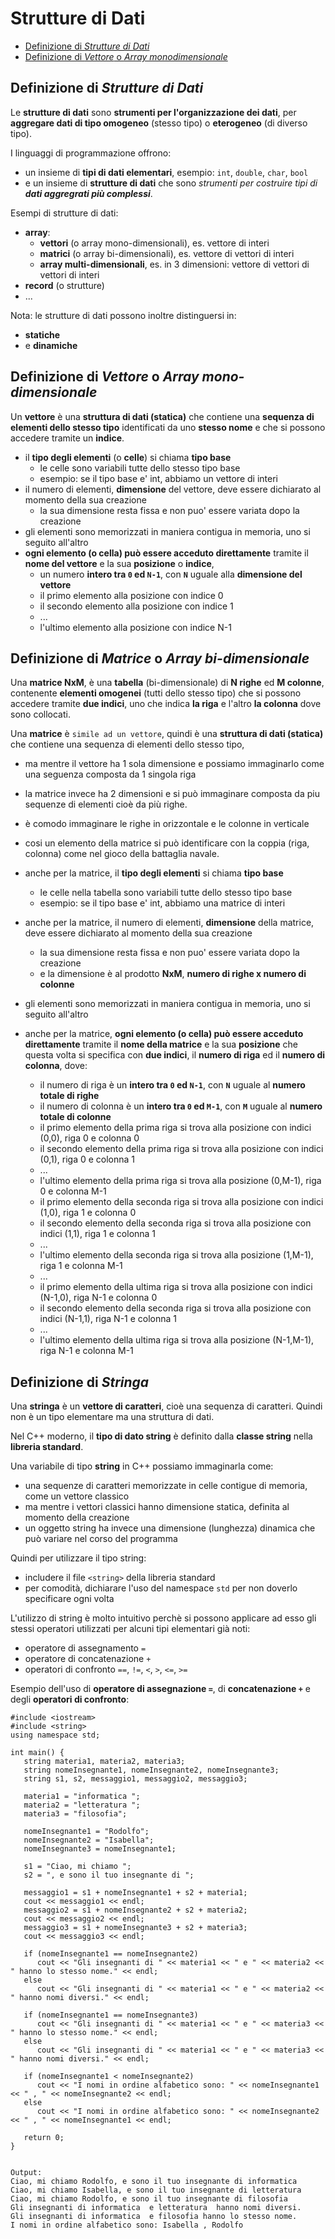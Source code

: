 # Strutture di Dati

* [Definizione di _Strutture di Dati_](00100-strutture-di-dati.md#definizione-di-strutture-di-dati)
* [Definizione di _Vettore_ o _Array monodimensionale_](00100-strutture-di-dati.md#definizione-di-vettore-o-array-monodimensionale)

## Definizione di _Strutture di Dati_
Le **strutture di dati** sono **strumenti per l'organizzazione dei dati**, per **aggregare dati di tipo omogeneo** (stesso tipo) o **eterogeneo** (di diverso tipo). 

I linguaggi di programmazione offrono:
* un insieme di **tipi di dati elementari**, esempio: `int`, `double`, `char`, `bool`  
* e un insieme di **strutture di dati** che sono *strumenti per costruire tipi di **dati aggregrati più complessi***. 

Esempi di strutture di dati: 
* **array**:
  * **vettori** (o array mono-dimensionali), es. vettore di interi
  * **matrici** (o array bi-dimensionali), es. vettore di vettori di interi
  * **array multi-dimensionali**, es. in 3 dimensioni: vettore di vettori di vettori di interi
* **record** (o strutture)
* ...

Nota: le strutture di dati possono inoltre distinguersi in:
* **statiche**
* e **dinamiche**

## Definizione di _Vettore_ o _Array mono-dimensionale_
Un **vettore** è una **struttura di dati (statica)** che contiene una **sequenza di elementi dello stesso tipo** identificati da uno **stesso nome** e che si possono accedere tramite un **indice**.

* il **tipo degli elementi** (o **celle**) si chiama **tipo base** 
  * le celle sono variabili tutte dello stesso tipo base
  * esempio: se il tipo base e' int, abbiamo un vettore di interi
* il numero di elementi, **dimensione** del vettore, deve essere dichiarato al momento della sua creazione
  * la sua dimensione resta fissa e non puo' essere variata dopo la creazione 
* gli elementi sono memorizzati in maniera contigua in memoria, uno si seguito all'altro
* **ogni elemento (o cella) può essere acceduto direttamente** tramite il **nome del vettore** e la sua **posizione** o **indice**,
  * un numero **intero tra `0` ed `N-1`**, con **`N`** uguale alla **dimensione del vettore**
  * il primo elemento alla posizione con indice 0
  * il secondo elemento alla posizione con indice 1
  * ...
  * l'ultimo elemento alla posizione con indice N-1


## Definizione di _Matrice_ o _Array bi-dimensionale_

Una **matrice NxM**, è una **tabella** (bi-dimensionale) di **N righe** ed **M colonne**, contenente **elementi omogenei** (tutti dello stesso tipo) che si possono accedere tramite **due indici**, uno che indica **la riga** e l'altro **la colonna** dove sono collocati.   

Una **matrice** è `simile ad un vettore`, quindi è una **struttura di dati (statica)** che contiene una sequenza di elementi dello stesso tipo, 
* ma mentre il vettore ha 1 sola dimensione e possiamo immaginarlo come una seguenza composta da 1 singola riga
* la matrice invece ha 2 dimensioni e si può immaginare composta da piu sequenze di elementi cioè da più righe.
* è comodo immaginare le righe in orizzontale e le colonne in verticale
* cosi un elemento della matrice si può identificare con la coppia (riga, colonna) come nel gioco della battaglia navale.
 
* anche per la matrice, il **tipo degli elementi** si chiama **tipo base** 
  * le celle nella tabella sono variabili tutte dello stesso tipo base
  * esempio: se il tipo base e' int, abbiamo una matrice di interi
* anche per la matrice, il numero di elementi, **dimensione** della matrice, deve essere dichiarato al momento della sua creazione
  * la sua dimensione resta fissa e non puo' essere variata dopo la creazione
  * e la dimensione è al prodotto **NxM**, **numero di righe x numero di colonne** 
* gli elementi sono memorizzati in maniera contigua in memoria, uno si seguito all'altro
* anche per la matrice, **ogni elemento (o cella) può essere acceduto direttamente** tramite il **nome della matrice** e la sua **posizione** che questa volta si specifica con **due indici**, il **numero di riga** ed il **numero di colonna**, dove:
  * il numero di riga è un **intero tra `0` ed `N-1`**, con **`N`** uguale al **numero totale di righe**
  * il numero di colonna è un **intero tra `0` ed `M-1`**, con **`M`** uguale al **numero totale di colonne**
  * il primo elemento della prima riga si trova alla posizione con indici (0,0), riga 0 e colonna 0
  * il secondo elemento della prima riga si trova alla posizione con indici (0,1), riga 0 e colonna 1 
  * ...
  * l'ultimo elemento della prima riga si trova alla posizione (0,M-1), riga 0 e colonna M-1
  * il primo elemento della seconda riga si trova alla posizione con indici (1,0), riga 1 e colonna 0
  * il secondo elemento della seconda riga si trova alla posizione con indici (1,1), riga 1 e colonna 1
  * ...
  * l'ultimo elemento della seconda riga si trova alla posizione (1,M-1), riga 1 e colonna M-1
  * ...
  * il primo elemento della ultima riga si trova alla posizione con indici (N-1,0), riga N-1 e colonna 0
  * il secondo elemento della seconda riga si trova alla posizione con indici (N-1,1), riga N-1 e colonna 1
  * ...
  * l'ultimo elemento della ultima riga si trova alla posizione (N-1,M-1), riga N-1 e colonna M-1

## Definizione di _Stringa_
Una **stringa** è un **vettore di caratteri**, cioè una sequenza di caratteri. Quindi non è un tipo elementare ma una struttura di dati.

Nel C++ moderno, il **tipo di dato string** è definito dalla **classe string** nella **libreria standard**. 

Una variabile di tipo **string** in C++ possiamo immaginarla come:
* una sequenze di caratteri memorizzate in celle contigue di memoria, come un vettore classico
* ma mentre i vettori classici hanno dimensione statica, definita al momento della creazione
* un oggetto string ha invece una dimensione (lunghezza) dinamica che può variare nel corso del programma

Quindi per utilizzare il tipo string:
* includere il file `<string>` della libreria standard
* per comodità, dichiarare l'uso del namespace `std` per non doverlo specificare ogni volta

L'utilizzo di string è molto intuitivo perchè si possono applicare ad esso gli stessi operatori utilizzati per alcuni tipi elementari già noti:
* operatore di assegnamento `=`
* operatore di concatenazione `+`
* operatori di confronto `==`, `!=`, `<`, `>`, `<=`, `>=`

Esempio dell'uso di **operatore di assegnazione `=`**, di **concatenazione `+`** e degli **operatori di confronto**:
```
#include <iostream>
#include <string>
using namespace std;

int main() {
   string materia1, materia2, materia3;
   string nomeInsegnante1, nomeInsegnante2, nomeInsegnante3;
   string s1, s2, messaggio1, messaggio2, messaggio3;

   materia1 = "informatica ";
   materia2 = "letteratura ";
   materia3 = "filosofia";

   nomeInsegnante1 = "Rodolfo";
   nomeInsegnante2 = "Isabella";
   nomeInsegnante3 = nomeInsegnante1;

   s1 = "Ciao, mi chiamo ";
   s2 = ", e sono il tuo insegnante di ";

   messaggio1 = s1 + nomeInsegnante1 + s2 + materia1; 
   cout << messaggio1 << endl;
   messaggio2 = s1 + nomeInsegnante2 + s2 + materia2;
   cout << messaggio2 << endl;
   messaggio3 = s1 + nomeInsegnante3 + s2 + materia3;
   cout << messaggio3 << endl;

   if (nomeInsegnante1 == nomeInsegnante2) 
      cout << "Gli insegnanti di " << materia1 << " e " << materia2 << " hanno lo stesso nome." << endl;
   else 
      cout << "Gli insegnanti di " << materia1 << " e " << materia2 << " hanno nomi diversi." << endl;

   if (nomeInsegnante1 == nomeInsegnante3) 
      cout << "Gli insegnanti di " << materia1 << " e " << materia3 << " hanno lo stesso nome." << endl;
   else 
      cout << "Gli insegnanti di " << materia1 << " e " << materia3 << " hanno nomi diversi." << endl;

   if (nomeInsegnante1 < nomeInsegnante2)
      cout << "I nomi in ordine alfabetico sono: " << nomeInsegnante1 << " , " << nomeInsegnante2 << endl;
   else
      cout << "I nomi in ordine alfabetico sono: " << nomeInsegnante2 << " , " << nomeInsegnante1 << endl;

   return 0;
}


Output:
Ciao, mi chiamo Rodolfo, e sono il tuo insegnante di informatica 
Ciao, mi chiamo Isabella, e sono il tuo insegnante di letteratura 
Ciao, mi chiamo Rodolfo, e sono il tuo insegnante di filosofia
Gli insegnanti di informatica  e letteratura  hanno nomi diversi.
Gli insegnanti di informatica  e filosofia hanno lo stesso nome.
I nomi in ordine alfabetico sono: Isabella , Rodolfo
```




